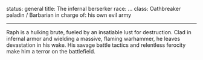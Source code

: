 status: general
title: The infernal berserker
race: ...
class: Oathbreaker paladin / Barbarian
in charge of: his own evil army

---

Raph is a hulking brute, fueled by an insatiable lust for destruction. Clad in infernal armor and wielding a massive, flaming warhammer, he leaves devastation in his wake. His savage battle tactics and relentless ferocity make him a terror on the battlefield.